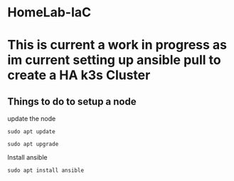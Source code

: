 # HomeLab-IaC
# This is current a work in progress as im current setting up ansible pull to create a HA k3s Cluster

## Things to do to setup a node
update the node
```
sudo apt update
```
```
sudo apt upgrade
```

Install ansible
```
sudo apt install ansible
```